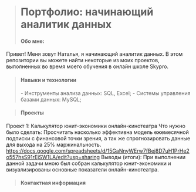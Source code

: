 > <h1>Портфолио: начинающий аналитик данных</h1>
> <h4>Обо мне:</h4>
Привет! Меня зовут Наталья, я начинающий аналитик данных. В этом репозитории вы можете найти некоторые из моих проектов, выполненных во время моего обучения в онлайн школе Skypro.

> <h4>Навыки и технологии</h4>
> - Инструменты анализа данных: SQL, Excel;
> - Системы управления базами данных: MySQL;

> <h4>Проекты</h4>
Проект 1: Калькулятор юнит-экономики онлайн-кинотеатра
Что нужно было сделать:
Просчитать насколько эффективна модель ежемесячной подписки с финансовой точки зрения, а так же спрогнозировать данные для выхода на 25% маржинальность. 
https://docs.google.com/spreadsheets/d/15GaNnyWErw7fBej8D7uH1PrHe2o557hsS91rEjSW1LA/edit?usp=sharing
Выводы (итоги): 
При выполнении данной задачи мною был собран калькулятор юнит-экономики и визуализированы основные показатели онлайн-кинотеатра.


> <h4>Контактная информация</h4>

